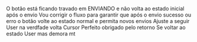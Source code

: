 O botão está ficando travado em ENVIANDO e não volta ao estado inicial após o envio
Vou corrigir o fluxo para garantir que após o envio sucesso ou erro o botão volte ao estado normal e permita novos envios
Ajuste a seguir
User
na verdfade volta
Cursor
 Perfeito obrigado pelo retorno Se voltar ao estado
User
mas demora mt